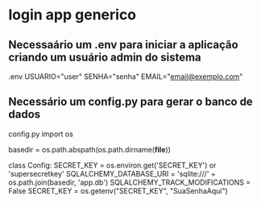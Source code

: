 # login app generico


## Necessaário um .env para iniciar a aplicação criando um usuário admin do sistema

.env
USUARIO="user"
SENHA="senha"
EMAIL="email@exemplo.com"

## Necessário um config.py para gerar o banco de dados

config.py
import os

basedir = os.path.abspath(os.path.dirname(__file__))

class Config:
    SECRET_KEY = os.environ.get('SECRET_KEY') or 'supersecretkey'
    SQLALCHEMY_DATABASE_URI = 'sqlite:///' + os.path.join(basedir, 'app.db')
    SQLALCHEMY_TRACK_MODIFICATIONS = False
    SECRET_KEY = os.getenv("SECRET_KEY", "SuaSenhaAqui")